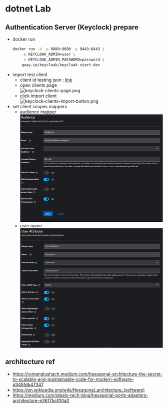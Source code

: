 # dotnet Lab

## Authentication Server (Keyclock) prepare

- docker run
    ```bash
    docker run -d -p 8080:8080 -p 8443:8443 \
        -e KEYCLOAK_ADMIN=user \
        -e KEYCLOAK_ADMIN_PASSWORD=password \
        quay.io/keycloak/keycloak start-dev
    ```
- import test client
    - client id testing json : [link](./keyclock/test_client.json)
    - open clients page</br>
        ![keyclock-clients-page.png](./img/keyclock-clients-page.png)
    - click import client</br>
        ![keyclock-clients-import-button.png](./img/keyclock-clients-import-button.png)
- set client scopes mappers
  - audience mapper</br>
    ![keyclock-client-scopes-mapper-audience.png](./img/keyclock-client-scopes-mapper-audience.png)
  - user name</br>
    ![keyclock-client-scopes-mapper-username.png](./img/keyclock-client-scopes-mapper-username.png)

## architecture ref

- https://romanglushach.medium.com/hexagonal-architecture-the-secret-to-scalable-and-maintainable-code-for-modern-software-d345fdb47347
- https://en.wikipedia.org/wiki/Hexagonal_architecture_(software)
- https://medium.com/idealo-tech-blog/hexagonal-ports-adapters-architecture-e3617bcf00a0